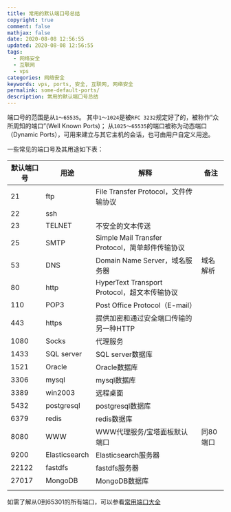 ```yaml
---
title: 常用的默认端口号总结
copyright: true
comment: false
mathjax: false
date: 2020-08-08 12:56:55
updated: 2020-08-08 12:56:55
tags:
  - 网络安全
  - 互联网
  - vps
categories: 网络安全
keywords: vps, ports, 安全, 互联网, 网络安全
permalink: some-default-ports/
description: 常用的默认端口号总结
---
```


端口号的范围是从`1～65535`。
其中`1～1024`是被`RFC 3232`规定好了的，被称作“众所周知的端口”(Well Known Ports)；
从`1025～65535`的端口被称为动态端口（Dynamic Ports），可用来建立与其它主机的会话，也可由用户自定义用途。

<!-- more -->
一些常见的端口号及其用途如下表：

| 默认端口号 | 用途            | 解释                                     | 备注    |
| ----- | ------------- | -------------------------------------- | ----- |
| 21    | ftp           | File Transfer Protocol，文件传输协议          |       |
| 22    | ssh           |                                        |       |
| 23    | TELNET        | 不安全的文本传送                               |       |
| 25    | SMTP          | Simple Mail Transfer Protocol，简单邮件传输协议 |       |
| 53    | DNS           | Domain Name Server，域名服务器               | 域名解析  |
| 80    | http          | HyperText Transport Protocol，超文本传输协议   |       |
| 110   | POP3          | Post Office Protocol（E-mail）           |       |
| 443   | https         | 提供加密和通过安全端口传输的另一种HTTP                  |       |
| 1080  | Socks         | 代理服务                                   |       |
| 1433  | SQL server    | SQL server数据库                          |       |
| 1521  | Oracle        | Oracle数据库                              |       |
| 3306  | mysql         | mysql数据库                               |       |
| 3389  | win2003       | 远程桌面                                   |       |
| 5432  | postgresql    | postgresql数据库                          |       |
| 6379  | redis         | redis数据库                               |       |
| 8080  | WWW           | WWW代理服务/宝塔面板默认端口                       | 同80端口 |
| 9200  | Elasticsearch | Elasticsearch服务器                       |       |
| 22122 | fastdfs       | fastdfs服务器                             |       |
| 27017 | MongoDB       | MongoDB数据库                             |       |
|       |               |                                        |       |

如需了解从0到65301的所有端口，可以参看[常用端口大全](https://blog.csdn.net/l_smalltiger/article/details/81951824)
